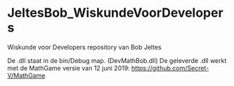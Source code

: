 # JeltesBob_WiskundeVoorDevelopers
Wiskunde voor Developers repository van Bob Jeltes

De .dll staat in de bin/Debug map. (DevMathBob.dll)
De geleverde .dll werkt met de MathGame versie van 12 juni 2019: https://github.com/Secret-V/MathGame
